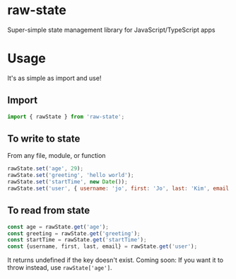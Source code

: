 # raw-state
Super-simple state management library for JavaScript/TypeScript apps

# Usage
It's as simple as import and use!

## Import
```javascript
import { rawState } from 'raw-state';
```

## To write to state
From any file, module, or function
```javascript
rawState.set('age', 29);
rawState.set('greeting', 'hello world');
rawState.set('startTime', new Date());
rawState.set('user', { username: 'jo', first: 'Jo', last: 'Kim', email: 'jo@kim.com'});
```

## To read from state
```javascript
const age = rawState.get('age');
const greeting = rawState.get('greeting');
const startTime = rawState.get('startTime');
const {username, first, last, email} = rawState.get('user');
```
It returns undefined if the key doesn't exist.
Coming soon: If you want it to throw instead, use `rawState['age']`.
